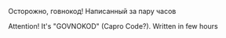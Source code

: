 Осторожно, говнокод! Написанный за пару часов

Attention! It's "GOVNOKOD" (Capro Code?). Written in few hours